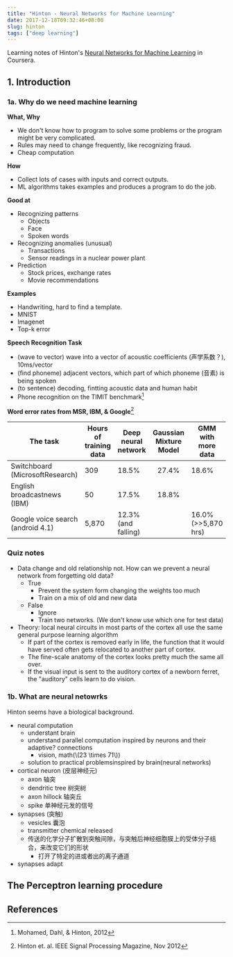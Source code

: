 ```yaml
---
title: "Hinton - Neural Networks for Machine Learning"
date: 2017-12-18T09:32:46+08:00
slug: hinton
tags: ["deep learning"]
---
```


Learning notes of Hinton's [Neural Networks for Machine Learning](https://www.coursera.org/learn/neural-networks/home/info) in Coursera.

## 1. Introduction

### 1a. Why do we need machine learning

**What, Why**

- We don't know how to program to solve some problems or the program might be very complicated.
- Rules may need to change frequently, like recognizing fraud.
- Cheap computation

**How**

- Collect lots of cases with inputs and correct outputs.
- ML algorithms takes examples and produces a program to do the job.

**Good at**

- Recognizing patterns
  - Objects
  - Face
  - Spoken words
- Recognizing anomalies (unusual)
  - Transactions
  - Sensor readings in a nuclear power plant
- Prediction
  - Stock prices, exchange rates
  - Movie recommendations

<!--more-->

**Examples**

- Handwriting, hard to find a template.
- MNIST
- Imagenet
- Top-k error

**Speech Recognition Task**

- (wave to vector) wave into a vector of acoustic coefficients (声学系数？), 10ms/vector
- (find phoneme) adjacent vectors, which part of which phoneme (音素) is being spoken
- (to sentence) decoding, fintting acoustic data and human habit
- Phone recognition on the TIMIT benchmark[^1]

[^1]: Mohamed, Dahl, & Hinton, 2012


**Word error rates from MSR, IBM, & Google**[^2]

[^2]: Hinton et. al. IEEE Signal Processing Magazine, Nov 2012

| The task                          | Hours of training data   | Deep neural network   | Gaussian Mixture Model   | GMM with more data   |
| --------------------------------- | ------------------------ | --------------------- | :----------------------: | -------------------- |
| Switchboard (MicrosoftResearch)   | 309                      | 18.5%                 | 27.4%                    | 18.6%
| English broadcastnews  (IBM)      | 50                       | 17.5%                 | 18.8%                    |
| Google voice search (android 4.1) | 5,870                    | 12.3% (and falling)   |                          | 16.0% (>>5,870 hrs)

### Quiz notes

- Data change and old relationship not. How can we prevent a neural network from forgetting old data?
    - True
        - Prevent the system form changing the weights too much
        - Train on a mix of old and new data
    - False
        - Ignore
        - Train two networks. (We don't know use which one for test data)
- Theory: local neural circuits in most parts of the cortex all use the same general purpose learning algorithm
    - If part of the cortex is removed early in life, the function that it would have served often gets relocated to another part of cortex.
    - The fine-scale anatomy of the cortex looks pretty much the same all over.
    - If the visual input is sent to the auditory cortex of a newborn ferret, the "auditory" cells learn to do vision.

### 1b. What are neural netowrks

Hinton seems have a biological background.

- neural computation
    - understant brain
    - understand parallel computation inspired by neurons and their adaptive? connections
        - vision, math(\\(23 \times 71\\))
    - solution to practical problemsinspired by brain(neural networks)
- cortical neuron (皮层神经元)
    - axon 轴突
    - dendritic tree 树突树
    - axon hillock 轴突丘
    - spike 单神经元发的信号
- synapses (突触)
    - vesicles 囊泡
    - transmitter chemical released
    - 传送的化学分子扩散到突触间隙，与突触后神经细胞膜上的受体分子结合，来改变它们的形状
        - 打开了特定的进或者出的离子通道
- synapses adapt

## The Perceptron learning procedure

## References
